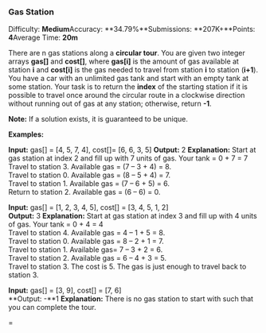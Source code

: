 ### Gas Station

Difficulty: **Medium**Accuracy: **34.79%**Submissions: **207K+**Points: **4**Average Time: **20m**

There are n gas stations along a **circular tour**. You are given two integer arrays **gas[]** and **cost[]**, where **gas[i]** is the amount of gas available at station **i** and **cost[i]** is the gas needed to travel from station **i** to station (**i+1**). You have a car with an unlimited gas tank and start with an empty tank at some station. Your task is to return the **index** of the starting station if it is possible to travel once around the circular route in a clockwise direction without running out of gas at any station; otherwise, return **-1**.

**Note:** If a solution exists, it is guaranteed to be unique.

**Examples:**

**Input:** gas[] = [4, 5, 7, 4], cost[]= [6, 6, 3, 5]
**Output:** 2
**Explanation:** Start at gas station at index 2 and fill up with 7 units of gas. Your tank = 0 + 7 = 7  
Travel to station 3. Available gas = (7 – 3 + 4) = 8.  
Travel to station 0. Available gas = (8 – 5 + 4) = 7.  
Travel to station 1. Available gas = (7 – 6 + 5) = 6.  
Return to station 2. Available gas = (6 – 6) = 0.

**Input:** gas[] = [1, 2, 3, 4, 5], cost[] = [3, 4, 5, 1, 2]  
**Output:** 3
**Explanation:** Start at gas station at index 3 and fill up with 4 units of gas. Your tank = 0 + 4 = 4  
Travel to station 4. Available gas = 4 – 1 + 5 = 8.  
Travel to station 0. Available gas = 8 – 2 + 1 = 7.  
Travel to station 1. Available gas= 7 – 3 + 2 = 6.  
Travel to station 2. Available gas = 6 – 4 + 3 = 5.  
Travel to station 3. The cost is 5. The gas is just enough to travel back to station 3.

**Input:** gas[] = [3, 9], cost[] = [7, 6]  
**Output: -**1
**Explanation:** There is no gas station to start with such that you can complete the tour.

=